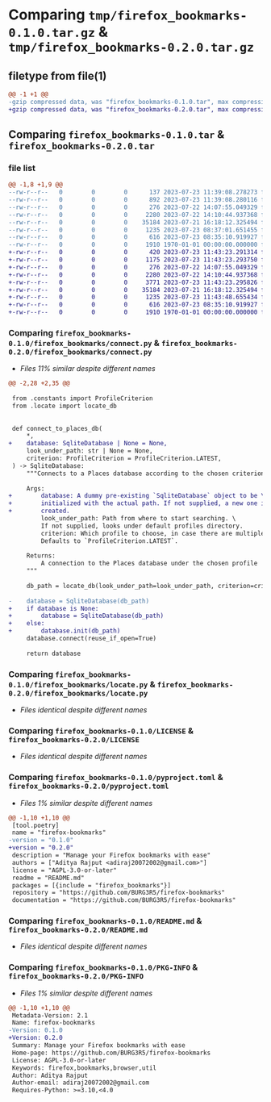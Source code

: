 # Comparing `tmp/firefox_bookmarks-0.1.0.tar.gz` & `tmp/firefox_bookmarks-0.2.0.tar.gz`

## filetype from file(1)

```diff
@@ -1 +1 @@
-gzip compressed data, was "firefox_bookmarks-0.1.0.tar", max compression
+gzip compressed data, was "firefox_bookmarks-0.2.0.tar", max compression
```

## Comparing `firefox_bookmarks-0.1.0.tar` & `firefox_bookmarks-0.2.0.tar`

### file list

```diff
@@ -1,8 +1,9 @@
--rw-r--r--   0        0        0      137 2023-07-23 11:39:08.278273 firefox_bookmarks-0.1.0/firefox_bookmarks/__init__.py
--rw-r--r--   0        0        0      892 2023-07-23 11:39:08.280116 firefox_bookmarks-0.1.0/firefox_bookmarks/connect.py
--rw-r--r--   0        0        0      276 2023-07-22 14:07:55.049329 firefox_bookmarks-0.1.0/firefox_bookmarks/constants.py
--rw-r--r--   0        0        0     2280 2023-07-22 14:10:44.937368 firefox_bookmarks-0.1.0/firefox_bookmarks/locate.py
--rw-r--r--   0        0        0    35184 2023-07-21 16:18:12.325494 firefox_bookmarks-0.1.0/LICENSE
--rw-r--r--   0        0        0     1235 2023-07-23 08:37:01.651455 firefox_bookmarks-0.1.0/pyproject.toml
--rw-r--r--   0        0        0      616 2023-07-23 08:35:10.919927 firefox_bookmarks-0.1.0/README.md
--rw-r--r--   0        0        0     1910 1970-01-01 00:00:00.000000 firefox_bookmarks-0.1.0/PKG-INFO
+-rw-r--r--   0        0        0      420 2023-07-23 11:43:23.291314 firefox_bookmarks-0.2.0/firefox_bookmarks/__init__.py
+-rw-r--r--   0        0        0     1175 2023-07-23 11:43:23.293750 firefox_bookmarks-0.2.0/firefox_bookmarks/connect.py
+-rw-r--r--   0        0        0      276 2023-07-22 14:07:55.049329 firefox_bookmarks-0.2.0/firefox_bookmarks/constants.py
+-rw-r--r--   0        0        0     2280 2023-07-22 14:10:44.937368 firefox_bookmarks-0.2.0/firefox_bookmarks/locate.py
+-rw-r--r--   0        0        0     3771 2023-07-23 11:43:23.295826 firefox_bookmarks-0.2.0/firefox_bookmarks/models.py
+-rw-r--r--   0        0        0    35184 2023-07-21 16:18:12.325494 firefox_bookmarks-0.2.0/LICENSE
+-rw-r--r--   0        0        0     1235 2023-07-23 11:43:48.655434 firefox_bookmarks-0.2.0/pyproject.toml
+-rw-r--r--   0        0        0      616 2023-07-23 08:35:10.919927 firefox_bookmarks-0.2.0/README.md
+-rw-r--r--   0        0        0     1910 1970-01-01 00:00:00.000000 firefox_bookmarks-0.2.0/PKG-INFO
```

### Comparing `firefox_bookmarks-0.1.0/firefox_bookmarks/connect.py` & `firefox_bookmarks-0.2.0/firefox_bookmarks/connect.py`

 * *Files 11% similar despite different names*

```diff
@@ -2,28 +2,35 @@
 
 from .constants import ProfileCriterion
 from .locate import locate_db
 
 
 def connect_to_places_db(
     *,
+    database: SqliteDatabase | None = None,
     look_under_path: str | None = None,
     criterion: ProfileCriterion = ProfileCriterion.LATEST,
 ) -> SqliteDatabase:
     """Connects to a Places database according to the chosen criterion
 
     Args:
+        database: A dummy pre-existing `SqliteDatabase` object to be \
+        initialized with the actual path. If not supplied, a new one is \
+        created.
         look_under_path: Path from where to start searching. \
         If not supplied, looks under default profiles directory.
         criterion: Which profile to choose, in case there are multiple. \
         Defaults to `ProfileCriterion.LATEST`.
 
     Returns:
         A connection to the Places database under the chosen profile
     """
 
     db_path = locate_db(look_under_path=look_under_path, criterion=criterion)
 
-    database = SqliteDatabase(db_path)
+    if database is None:
+        database = SqliteDatabase(db_path)
+    else:
+        database.init(db_path)
     database.connect(reuse_if_open=True)
 
     return database
```

### Comparing `firefox_bookmarks-0.1.0/firefox_bookmarks/locate.py` & `firefox_bookmarks-0.2.0/firefox_bookmarks/locate.py`

 * *Files identical despite different names*

### Comparing `firefox_bookmarks-0.1.0/LICENSE` & `firefox_bookmarks-0.2.0/LICENSE`

 * *Files identical despite different names*

### Comparing `firefox_bookmarks-0.1.0/pyproject.toml` & `firefox_bookmarks-0.2.0/pyproject.toml`

 * *Files 1% similar despite different names*

```diff
@@ -1,10 +1,10 @@
 [tool.poetry]
 name = "firefox-bookmarks"
-version = "0.1.0"
+version = "0.2.0"
 description = "Manage your Firefox bookmarks with ease"
 authors = ["Aditya Rajput <adiraj20072002@gmail.com>"]
 license = "AGPL-3.0-or-later"
 readme = "README.md"
 packages = [{include = "firefox_bookmarks"}]
 repository = "https://github.com/BURG3R5/firefox-bookmarks"
 documentation = "https://github.com/BURG3R5/firefox-bookmarks"
```

### Comparing `firefox_bookmarks-0.1.0/README.md` & `firefox_bookmarks-0.2.0/README.md`

 * *Files identical despite different names*

### Comparing `firefox_bookmarks-0.1.0/PKG-INFO` & `firefox_bookmarks-0.2.0/PKG-INFO`

 * *Files 1% similar despite different names*

```diff
@@ -1,10 +1,10 @@
 Metadata-Version: 2.1
 Name: firefox-bookmarks
-Version: 0.1.0
+Version: 0.2.0
 Summary: Manage your Firefox bookmarks with ease
 Home-page: https://github.com/BURG3R5/firefox-bookmarks
 License: AGPL-3.0-or-later
 Keywords: firefox,bookmarks,browser,util
 Author: Aditya Rajput
 Author-email: adiraj20072002@gmail.com
 Requires-Python: >=3.10,<4.0
```

